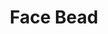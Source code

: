 ---
label: "534.24"
title: "Face Bead"
layout: entry
order: 2180
presentation: side-by-side
# toc: false
#menu: false 
object:
  - id: "cat-534-24"
---